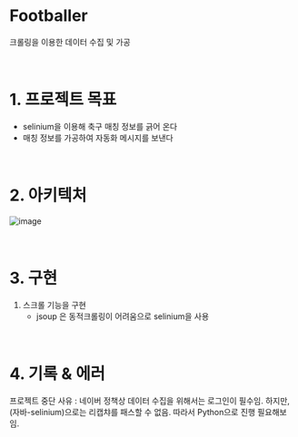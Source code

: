 # Footballer
크롤링을 이용한 데이터 수집 및 가공

<br/>

# 1. 프로젝트 목표
 - selinium을 이용해 축구 매칭 정보를 긁어 온다
 - 매칭 정보를 가공하여 자동화 메시지를 보낸다
 
<br/>

# 2. 아키텍처
![image](https://github.com/user-attachments/assets/72ae83f0-e2f9-4c1a-9995-d704e234763c)


<br/>

# 3. 구현
1. 스크롤 기능을 구현
   - jsoup 은 동적크롤링이 어려움으로 selinium을 사용

<br/>

# 4. 기록 & 에러 
프로젝트 중단 사유 : 네이버 정책상 데이터 수집을 위해서는 로그인이 필수임. 하지만, (자바-selinium)으로는 리캡챠를 패스할 수 없음. 따라서 Python으로 진행 필요해보임. 
